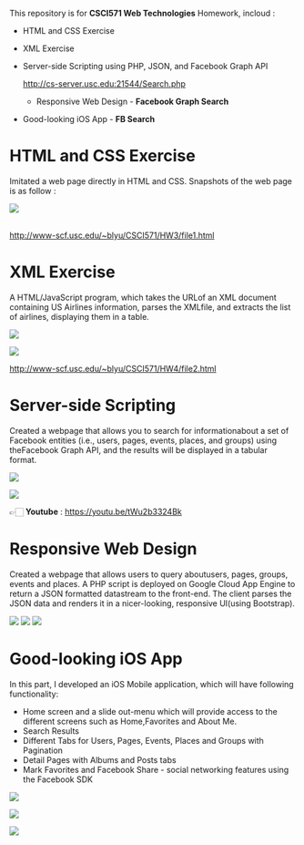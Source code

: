 


This repository is for **CSCI571 Web Technologies** Homework, incloud :

+ HTML and CSS Exercise

+ XML Exercise

+ Server-side Scripting using PHP, JSON, and Facebook Graph API

  http://cs-server.usc.edu:21544/Search.php					

  + Responsive Web Design - **Facebook Graph Search**

+ Good-looking iOS App - **FB Search**


# HTML and CSS Exercise

Imitated a web page directly in HTML and CSS. Snapshots of the web page is as follow : 

![](https://ws3.sinaimg.cn/large/006tNc79gy1fk24r15wm6j31kw1dcqc1.jpg)

​				
http://www-scf.usc.edu/~blyu/CSCI571/HW3/file1.html

# XML Exercise

A HTML/JavaScript program, which takes the URLof an XML document containing US Airlines information, parses the XMLfile, and extracts the list of airlines, displaying them in a table.

![](https://ws2.sinaimg.cn/large/006tNc79gy1fk24zgakc3j31kw0tzmzs.jpg)

![](https://ws3.sinaimg.cn/large/006tNc79gy1fk24wj8h4bj31kw0rmgxo.jpg)

 http://www-scf.usc.edu/~blyu/CSCI571/HW4/file2.html

# Server-side Scripting

Created a webpage that allows you to search for informationabout a set of Facebook entities (i.e., users, pages, events, places, and groups) using theFacebook Graph API, and the results will be displayed in a tabular format.

![](https://ws3.sinaimg.cn/large/006tNc79gy1fk253sl1qvj31kw0tz774.jpg)

![](https://ws2.sinaimg.cn/large/006tNc79gy1fk25d8lafyj30no0dcwi2.jpg)

👉🏻 **Youtube** :  https://youtu.be/tWu2b3324Bk

# Responsive Web Design

Created a webpage that allows users to query aboutusers, pages, groups, events and places. A PHP script is deployed on Google Cloud App Engine to return a JSON formatted datastream to the front-end. The client parses the JSON data and renders it in a nicer-looking, responsive UI(using Bootstrap).

![](https://ws4.sinaimg.cn/large/006tNc79gy1fk25k14x7rj31ak0piwfn.jpg)
![](https://ws2.sinaimg.cn/large/006tNc79gy1fk25khvpz9j316s0pkgob.jpg)
![](https://ws4.sinaimg.cn/large/006tNc79gy1fk25kyncu3j31960rotf7.jpg)


# Good-looking iOS App

In this part, I developed an iOS Mobile application, which will have following functionality:

+ Home screen and a slide out-menu which will provide access to the different screens such as Home,Favorites and About Me. 
+ Search Results
+ Different Tabs for Users, Pages, Events, Places and Groups with Pagination
+ Detail Pages with Albums and Posts tabs 
+ Mark Favorites and Facebook Share - social networking features using the Facebook SDK

![](https://ws1.sinaimg.cn/large/006tNc79gy1fk267tojm9j31kw0rs11q.jpg)

![](https://ws3.sinaimg.cn/large/006tNc79gy1fk26chsho0j31kw0rswo7.jpg)



![](https://ws3.sinaimg.cn/large/006tNc79gy1fk25owbjshj30sk0pmtba.jpg)

